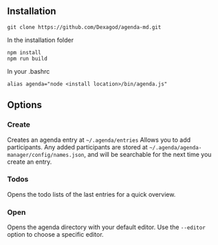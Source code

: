 ## Installation

```
git clone https://github.com/Dexagod/agenda-md.git
```
In the installation folder
```
npm install
npm run build
```
In your .bashrc
```
alias agenda="node <install location>/bin/agenda.js"
```

## Options

### Create
Creates an agenda entry at `~/.agenda/entries`
Allows you to add participants. Any added participants are stored at `~/.agenda/agenda-manager/config/names.json`, and will be searchable for the next time you create an entry.

### Todos
Opens the todo lists of the last entries for a quick overview.

### Open 

Opens the agenda directory with your default editor.
Use the ```--editor``` option to choose a specific editor.

